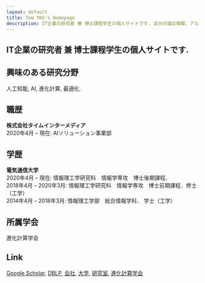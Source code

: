 ```yaml
---
layout: default
title: Tom TKG's Homepage
description: IT企業の研究者 兼 博士課程学生の個人サイトです. 自分の論文情報，アルゴリズムのソースコード，生成した画像を公開しています．
---
```


## IT企業の研究者 兼 博士課程学生の個人サイトです.

## 興味のある研究分野

人工知能, AI, 進化計算, 最適化.

## 職歴
**株式会社タイムインターメディア**  
2020年4月 – 現在: AIソリューション事業部

## 学歴
**電気通信大学**  
2020年4月 – 現在: 情報理工学研究科　情報学専攻　博士後期課程．  
2018年4月 – 2020年3月: 情報理工学研究科　情報学専攻　博士前期課程．修士（工学）  
2014年4月 – 2018年3月: 情報理工学部　総合情報学科． 学士（工学）

## 所属学会
進化計算学会

## Link
[Google Scholar](https://scholar.google.co.jp/citations?user=jsYC8NMAAAAJ), [DBLP](https://dblp.uni-trier.de/pers/hd/t/Takagi:Tomoaki), [会社](https://www.timedia.co.jp), [大学](https://www.uec.ac.jp), [研究室](http://hs.hc.uec.ac.jp/index.php?%E9%AB%98%E6%9C%A8%20%E6%99%BA%E7%AB%A0), [進化計算学会](http://www.jpnsec.org)
